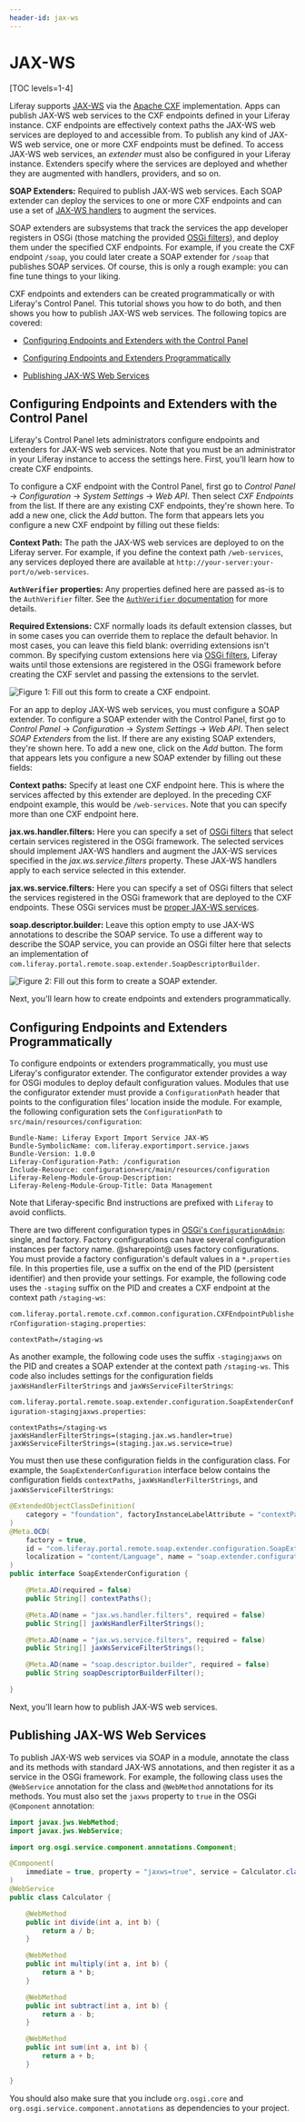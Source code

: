 ```yaml
---
header-id: jax-ws
---
```


# JAX-WS

[TOC levels=1-4]

Liferay supports 
[JAX-WS](https://en.wikipedia.org/wiki/Java_API_for_XML_Web_Services) 
via the [Apache CXF](http://cxf.apache.org/) implementation. Apps can publish
JAX-WS web services to the CXF endpoints defined in your Liferay instance. CXF
endpoints are effectively context paths the JAX-WS web services are deployed to
and accessible from. To publish any kind of JAX-WS web service, one or more CXF
endpoints must be defined. To access JAX-WS web services, an *extender* must
also be configured in your Liferay instance. Extenders specify where the
services are deployed and whether they are augmented with handlers, providers,
and so on. 

**SOAP Extenders:** Required to publish JAX-WS web services. Each SOAP extender
can deploy the services to one or more CXF endpoints and can use a set of
[JAX-WS handlers](https://jax-ws.java.net/articles/handlers_introduction.html)
to augment the services. 

SOAP extenders are subsystems that track the services the app developer
registers in OSGi (those matching the provided 
[OSGi filters](https://osgi.org/javadoc/r6/core/org/osgi/framework/Filter.html)), 
and deploy them under the specified CXF endpoints. For example, if you create 
the CXF endpoint `/soap`, you could later create a SOAP extender for `/soap` 
that publishes SOAP services. Of course, this is only a rough example: you can 
fine tune things to your liking. 

CXF endpoints and extenders can be created programmatically or with Liferay's
Control Panel. This tutorial shows you how to do both, and then shows you how to
publish JAX-WS web services. The following topics are covered:

- [Configuring Endpoints and Extenders with the Control Panel](/docs/7-2/frameworks/-/knowledge_base/f/jax-ws#configuring-endpoints-and-extenders-with-the-control-panel)

- [Configuring Endpoints and Extenders Programmatically](/docs/7-2/frameworks/-/knowledge_base/f/jax-ws#configuring-endpoints-and-extenders-programmatically)

- [Publishing JAX-WS Web Services](/docs/7-2/frameworks/-/knowledge_base/f/jax-ws#publishing-jax-ws-web-services)

## Configuring Endpoints and Extenders with the Control Panel

Liferay's Control Panel lets administrators configure endpoints and extenders
for JAX-WS web services. Note that you must be an administrator in your Liferay
instance to access the settings here. First, you'll learn how to create CXF
endpoints. 

To configure a CXF endpoint with the Control Panel, first go to *Control Panel*
&rarr; *Configuration* &rarr; *System Settings* &rarr; *Web API*. Then select
*CXF Endpoints* from the list. If there are any existing CXF endpoints, they're
shown here. To add a new one, click the *Add* button. The form that appears
lets you configure a new CXF endpoint by filling out these fields: 

**Context Path:** The path the JAX-WS web services are deployed to on the
Liferay server. For example, if you define the context path `/web-services`, any
services deployed there are available at
`http://your-server:your-port/o/web-services`. 

**`AuthVerifier` properties:** Any properties defined here are passed as-is to 
the `AuthVerifier` filter. See the 
[`AuthVerifier` documentation](/docs/7-2/deploy/-/knowledge_base/d/authentication-verifiers) 
for more details. 

**Required Extensions:** CXF normally loads its default extension classes, but 
in some cases you can override them to replace the default behavior. In most
cases, you can leave this field blank: overriding extensions isn't common. By
specifying custom extensions here via [OSGi filters](https://osgi.org/javadoc/r6/core/org/osgi/framework/Filter.html), 
Liferay waits until those extensions are registered in the OSGi framework 
before creating the CXF servlet and passing the extensions to the servlet. 

![Figure 1: Fill out this form to create a CXF endpoint.](../../../images/cxf-endpoint-form.png)

For an app to deploy JAX-WS web services, you must configure a SOAP extender.
To configure a SOAP extender with the Control Panel, first go to *Control
Panel* &rarr; *Configuration* &rarr; *System Settings* &rarr; *Web API*. Then
select *SOAP Extenders* from the list. If there are any existing SOAP
extenders, they're shown here. To add a new one, click on the *Add* button. The
form that appears lets you configure a new SOAP extender by filling out these
fields: 

**Context paths:** Specify at least one CXF endpoint here. This is where the 
services affected by this extender are deployed. In the preceding CXF endpoint 
example, this would be `/web-services`. Note that you can specify more than 
one CXF endpoint here. 

**jax.ws.handler.filters:** Here you can specify a set of 
[OSGi filters](https://osgi.org/javadoc/r6/core/org/osgi/framework/Filter.html) 
that select certain services registered in the OSGi framework. The selected 
services should implement JAX-WS handlers and augment the JAX-WS services 
specified in the *jax.ws.service.filters* property. These JAX-WS handlers 
apply to each service selected in this extender. 

**jax.ws.service.filters:** Here you can specify a set of OSGi filters that
select the services registered in the OSGi framework that are deployed to the
CXF endpoints. These OSGi services must be 
[proper JAX-WS services](https://docs.oracle.com/javaee/7/tutorial/jaxws001.htm). 

**soap.descriptor.builder:** Leave this option empty to use JAX-WS annotations 
to describe the SOAP service. To use a different way to describe the SOAP 
service, you can provide an OSGi filter here that selects an implementation of 
`com.liferay.portal.remote.soap.extender.SoapDescriptorBuilder`. 

![Figure 2: Fill out this form to create a SOAP extender.](../../../images/soap-extenders-form.png)

Next, you'll learn how to create endpoints and extenders programmatically. 

## Configuring Endpoints and Extenders Programmatically

To configure endpoints or extenders programmatically, you must use Liferay's 
configurator extender. The configurator extender provides a way for OSGi modules 
to deploy default configuration values. Modules that use the configurator 
extender must provide a `ConfigurationPath` header that points to the 
configuration files' location inside the module. For example, the following
configuration sets the `ConfigurationPath` to
`src/main/resources/configuration`:

```properties
Bundle-Name: Liferay Export Import Service JAX-WS
Bundle-SymbolicName: com.liferay.exportimport.service.jaxws
Bundle-Version: 1.0.0
Liferay-Configuration-Path: /configuration
Include-Resource: configuration=src/main/resources/configuration
Liferay-Releng-Module-Group-Description:
Liferay-Releng-Module-Group-Title: Data Management
```

Note that Liferay-specific Bnd instructions are prefixed with `Liferay` to
avoid conflicts. 

There are two different configuration types in 
[OSGi's `ConfigurationAdmin`](https://osgi.org/javadoc/r4v42/org/osgi/service/cm/ConfigurationAdmin.html): 
single, and factory. Factory configurations can have several configuration 
instances per factory name. @sharepoint@ uses factory configurations. You 
must provide a factory configuration's default values in a `*.properties` file. 
In this properties file, use a suffix on the end of the PID (persistent 
identifier) and then provide your settings. For example, the following code uses 
the `-staging` suffix on the PID and creates a CXF endpoint at the context path 
`/staging-ws`: 

`com.liferay.portal.remote.cxf.common.configuration.CXFEndpointPublisherConfiguration-staging.properties`:

```properties
contextPath=/staging-ws
```

As another example, the following code uses the suffix `-stagingjaxws` on the 
PID and creates a SOAP extender at the context path `/staging-ws`. This code 
also includes settings for the configuration fields `jaxWsHandlerFilterStrings` 
and `jaxWsServiceFilterStrings`: 

`com.liferay.portal.remote.soap.extender.configuration.SoapExtenderConfiguration-stagingjaxws.properties`:

```properties
contextPaths=/staging-ws
jaxWsHandlerFilterStrings=(staging.jax.ws.handler=true)
jaxWsServiceFilterStrings=(staging.jax.ws.service=true)
```

You must then use these configuration fields in the configuration class. For 
example, the `SoapExtenderConfiguration` interface below contains the 
configuration fields `contextPaths`, `jaxWsHandlerFilterStrings`, and 
`jaxWsServiceFilterStrings`: 

```java
@ExtendedObjectClassDefinition(
    category = "foundation", factoryInstanceLabelAttribute = "contextPaths"
)
@Meta.OCD(
    factory = true,
    id = "com.liferay.portal.remote.soap.extender.configuration.SoapExtenderConfiguration",
    localization = "content/Language", name = "soap.extender.configuration.name"
)
public interface SoapExtenderConfiguration {

    @Meta.AD(required = false)
    public String[] contextPaths();

    @Meta.AD(name = "jax.ws.handler.filters", required = false)
    public String[] jaxWsHandlerFilterStrings();

    @Meta.AD(name = "jax.ws.service.filters", required = false)
    public String[] jaxWsServiceFilterStrings();

    @Meta.AD(name = "soap.descriptor.builder", required = false)
    public String soapDescriptorBuilderFilter();

}
```

Next, you'll learn how to publish JAX-WS web services. 

## Publishing JAX-WS Web Services

To publish JAX-WS web services via SOAP in a module, annotate the class and its
methods with standard JAX-WS annotations, and then register it as a service in
the OSGi framework. For example, the following class uses the `@WebService`
annotation for the class and `@WebMethod` annotations for its methods. You must
also set the `jaxws` property to `true` in the OSGi `@Component` annotation: 

```java
import javax.jws.WebMethod;
import javax.jws.WebService;

import org.osgi.service.component.annotations.Component;

@Component(
    immediate = true, property = "jaxws=true", service = Calculator.class
)
@WebService
public class Calculator {

    @WebMethod
    public int divide(int a, int b) {
        return a / b;
    }

    @WebMethod
    public int multiply(int a, int b) {
        return a * b;
    }

    @WebMethod
    public int subtract(int a, int b) {
        return a - b;
    }

    @WebMethod
    public int sum(int a, int b) {
        return a + b;
    }

}
```

You should also make sure that you include `org.osgi.core` and 
`org.osgi.service.component.annotations` as dependencies to your project. 

